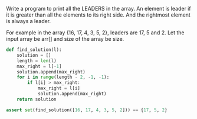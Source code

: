 Write a program to print all the LEADERS in the array.
An element is leader if it is greater than all the elements to its right side.
And the rightmost element is always a leader.

For example in the array {16, 17, 4, 3, 5, 2}, leaders are 17, 5 and 2. 
Let the input array be arr[] and size of the array be size.

```python
def find_solution(l):
    solution = []
    length = len(l)
    max_right = l[-1]
    solution.append(max_right)
    for i in range(length - 2, -1, -1):
        if l[i] > max_right:
            max_right = l[i]
            solution.append(max_right)
    return solution

assert set(find_solution([16, 17, 4, 3, 5, 2])) == {17, 5, 2}
```